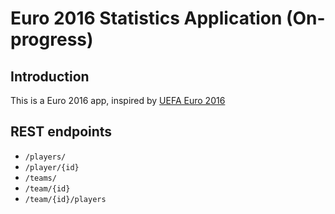 # Euro 2016 Statistics Application (On-progress)

## Introduction

This is a Euro 2016 app, inspired by [UEFA Euro 2016](http://www.uefa.com/uefaeuro/index.html)


## REST endpoints

- `/players/`
- `/player/{id}`
- `/teams/`
- `/team/{id}`
- `/team/{id}/players`